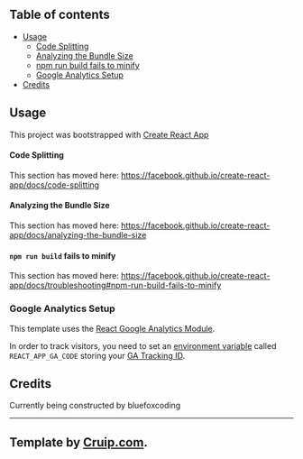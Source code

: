 ## Table of contents

* [Usage](#usage)
    * [Code Splitting](#code-splitting)
    * [Analyzing the Bundle Size](#analyzing-the-bundle-size)
    * [npm run build fails to minify](#npm-run-build-fails-to-minify)
  * [Google Analytics Setup](#google-analytics-setup)
* [Credits](#credits)

## Usage

This project was bootstrapped with [Create React App](https://github.com/facebook/create-react-app)

#### Code Splitting

This section has moved here: https://facebook.github.io/create-react-app/docs/code-splitting

#### Analyzing the Bundle Size

This section has moved here: https://facebook.github.io/create-react-app/docs/analyzing-the-bundle-size

#### `npm run build` fails to minify

This section has moved here: https://facebook.github.io/create-react-app/docs/troubleshooting#npm-run-build-fails-to-minify

### Google Analytics Setup

This template uses the [React Google Analytics Module](https://github.com/react-ga/react-ga).

In order to track visitors, you need to set an [environment variable](https://create-react-app.dev/docs/adding-custom-environment-variables/) called `REACT_APP_GA_CODE` storing your [GA Tracking ID](https://support.google.com/analytics/answer/7372977).

## Credits
Currently being constructed by bluefoxcoding
___________________________________________
Template by [Cruip.com](https://cruip.com). 
-------------------------------------------